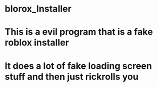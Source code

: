 # blorox_Installer
# This is a evil program that is a fake roblox installer
# It does a lot of fake loading screen stuff and then just rickrolls you
